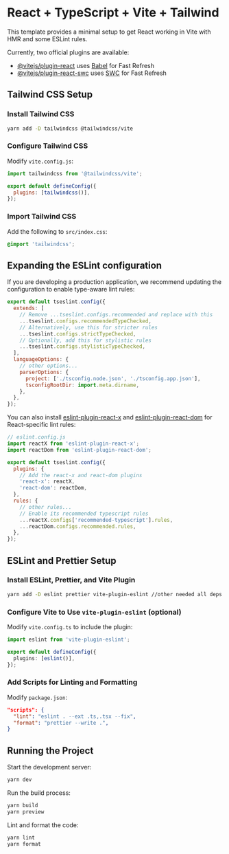 # React + TypeScript + Vite + Tailwind

This template provides a minimal setup to get React working in Vite with HMR and some ESLint rules.

Currently, two official plugins are available:

- [@vitejs/plugin-react](https://github.com/vitejs/vite-plugin-react/blob/main/packages/plugin-react/README.md) uses [Babel](https://babeljs.io/) for Fast Refresh
- [@vitejs/plugin-react-swc](https://github.com/vitejs/vite-plugin-react-swc) uses [SWC](https://swc.rs/) for Fast Refresh


## Tailwind CSS Setup

### Install Tailwind CSS

```sh
yarn add -D tailwindcss @tailwindcss/vite
```

### Configure Tailwind CSS

Modify `vite.config.js`:

```js
import tailwindcss from '@tailwindcss/vite';

export default defineConfig({
  plugins: [tailwindcss()],
});
```

### Import Tailwind CSS

Add the following to `src/index.css`:

```css
@import 'tailwindcss';
```

## Expanding the ESLint configuration

If you are developing a production application, we recommend updating the configuration to enable type-aware lint rules:

```js
export default tseslint.config({
  extends: [
    // Remove ...tseslint.configs.recommended and replace with this
    ...tseslint.configs.recommendedTypeChecked,
    // Alternatively, use this for stricter rules
    ...tseslint.configs.strictTypeChecked,
    // Optionally, add this for stylistic rules
    ...tseslint.configs.stylisticTypeChecked,
  ],
  languageOptions: {
    // other options...
    parserOptions: {
      project: ['./tsconfig.node.json', './tsconfig.app.json'],
      tsconfigRootDir: import.meta.dirname,
    },
  },
});
```

You can also install [eslint-plugin-react-x](https://github.com/Rel1cx/eslint-react/tree/main/packages/plugins/eslint-plugin-react-x) and [eslint-plugin-react-dom](https://github.com/Rel1cx/eslint-react/tree/main/packages/plugins/eslint-plugin-react-dom) for React-specific lint rules:

```js
// eslint.config.js
import reactX from 'eslint-plugin-react-x';
import reactDom from 'eslint-plugin-react-dom';

export default tseslint.config({
  plugins: {
    // Add the react-x and react-dom plugins
    'react-x': reactX,
    'react-dom': reactDom,
  },
  rules: {
    // other rules...
    // Enable its recommended typescript rules
    ...reactX.configs['recommended-typescript'].rules,
    ...reactDom.configs.recommended.rules,
  },
});
```

## ESLint and Prettier Setup

### Install ESLint, Prettier, and Vite Plugin

```sh
yarn add -D eslint prettier vite-plugin-eslint //other needed all deps
```

### Configure Vite to Use `vite-plugin-eslint` (optional)

Modify `vite.config.ts` to include the plugin:

```ts
import eslint from 'vite-plugin-eslint';

export default defineConfig({
  plugins: [eslint()],
});
```

### Add Scripts for Linting and Formatting

Modify `package.json`:

```json
"scripts": {
  "lint": "eslint . --ext .ts,.tsx --fix",
  "format": "prettier --write .",
}
```

## Running the Project

Start the development server:

```sh
yarn dev
```

Run the build process:

```sh
yarn build
yarn preview
```

Lint and format the code:

```sh
yarn lint
yarn format
```
